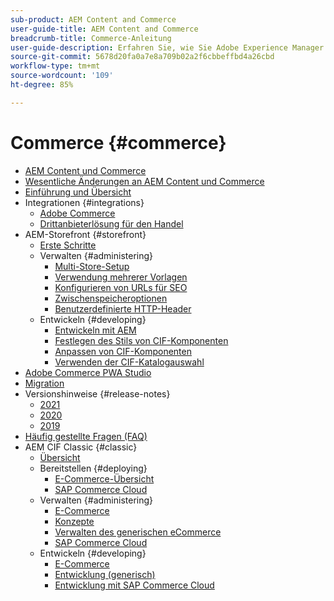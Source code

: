 ```yaml
---
sub-product: AEM Content and Commerce
user-guide-title: AEM Content and Commerce
breadcrumb-title: Commerce-Anleitung
user-guide-description: Erfahren Sie, wie Sie Adobe Experience Manager Content and Commerce verwenden und verwalten.
source-git-commit: 5678d20fa0a7e8a709b02a2f6cbbeffbd4a26cbd
workflow-type: tm+mt
source-wordcount: '109'
ht-degree: 85%

---
```



# Commerce {#commerce}

+ [AEM Content und Commerce](/help/commerce/home.md)
+ [Wesentliche Änderungen an AEM Content und Commerce](cif/changes.md)
+ [Einführung und Übersicht](cif/introduction.md)
+ Integrationen {#integrations}
   + [Adobe Commerce](cif/integrating/magento.md)
   + [Drittanbieterlösung für den Handel](cif/integrating/third-party.md)
+ AEM-Storefront {#storefront}
   + [Erste Schritte](cif/getting-started.md)
   + Verwalten {#administering}
      + [Multi-Store-Setup](cif/configuring/multi-store-setup.md)
      + [Verwendung mehrerer Vorlagen](cif/configuring/multi-template-usage.md)
      + [Konfigurieren von URLs für SEO](cif/configuring/advanced-url-configuration.md)
      + [Zwischenspeicheroptionen](cif/configuring/caching.md)
      + [Benutzerdefinierte HTTP-Header](/help/commerce/cif/configuring/custom-http-headers.md)
   + Entwickeln {#developing}
      + [Entwickeln mit AEM](cif/develop.md)
      + [Festlegen des Stils von CIF-Komponenten](cif/customizing/style-cif-component.md)
      + [Anpassen von CIF-Komponenten](cif/customizing/customize-cif-components.md)
      + [Verwenden der CIF-Katalogauswahl](cif/customizing/use-cif-pickers.md)
+ [Adobe Commerce PWA Studio](cif/pwa-studio/getting-started.md)
+ [Migration](cif/migration.md)
+ Versionshinweise {#release-notes}
   + [2021](cif/release-notes/release-notes-2021.md)
   + [2020](cif/release-notes/release-notes-2020.md)
   + [2019](cif/release-notes/release-notes-2019.md)
+ [Häufig gestellte Fragen (FAQ)](cif/faq.md)
+ AEM CIF Classic {#classic}
   + [Übersicht](/help/commerce/cif-classic/home.md)
   + Bereitstellen {#deploying}
      + [E-Commerce-Übersicht](/help/commerce/cif-classic/deploying/ecommerce.md)
      + [SAP Commerce Cloud](/help/commerce/cif-classic/deploying/sap-commerce-cloud.md)
   + Verwalten {#administering}
      + [E-Commerce](/help/commerce/cif-classic/administering/ecommerce.md)
      + [Konzepte](/help/commerce/cif-classic/administering/concepts.md)
      + [Verwalten des generischen eCommerce](/help/commerce/cif-classic/administering/generic.md)
      + [SAP Commerce Cloud](/help/commerce/cif-classic/administering/sap-commerce-cloud.md)
   + Entwickeln {#developing}
      + [E-Commerce](/help/commerce/cif-classic/developing/ecommerce.md)
      + [Entwicklung (generisch)](/help/commerce/cif-classic/developing/generic.md)
      + [Entwicklung mit SAP Commerce Cloud](/help/commerce/cif-classic/developing/sap-commerce-cloud.md)
